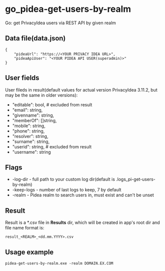 # go_pidea-get-users-by-realm
Go: get PrivacyIdea users via REST API by given realm

<h2>Data file(data.json)</h2>

```
{
    "pideaUrl": "https://<YOUR PRIVACY IDEA URL>",
    "pideaApiUser": "<YOUR PIDEA API USER(superadmin)>"
}
```

<h2>User fields</h2>

User fileds in result(default values for actual version PrivacyIdea 3.11.2, but may be the same in older versions):

* "editable": bool, # excluded from result
* "email": string,
* "givenname": string,
* "memberOf": []string,
* "mobile": string,
* "phone": string,
* "resolver": string,
* "surname": string,
* "userid": string, # excluded from result
* "username": string

<h2>Flags</h2>

* -log-dir - full path to your custom log dir(default is .logs_pi-get-users-by-realm)
* -keep-logs - number of last logs to keep, 7 by default
* -realm - Pidea realm to search users in, must exist and can't be unset

<h2>Result</h2>

Result is a *.csv file in <b>Results</b> dir, which will be created in app's root dir and file name format is:

```
result_<REALM>_<dd.mm.YYYY>.csv
```

<h2>Usage example</h2>

```
pidea-get-users-by-realm.exe -realm DOMAIN.EX.COM
```
